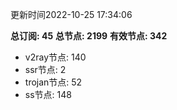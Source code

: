 更新时间2022-10-25 17:34:06

**总订阅: 45**
**总节点: 2199**
**有效节点: 342**
- v2ray节点: 140
- ssr节点: 2
- trojan节点: 52
- ss节点: 148

